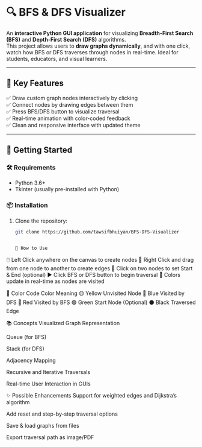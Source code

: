 # 🔍 BFS & DFS Visualizer

An **interactive Python GUI application** for visualizing **Breadth-First Search (BFS)** and **Depth-First Search (DFS)** algorithms.  
This project allows users to **draw graphs dynamically**, and with one click, watch how BFS or DFS traverses through nodes in real-time. Ideal for students, educators, and visual learners.

---

## 🎯 Key Features

✅ Draw custom graph nodes interactively by clicking  
✅ Connect nodes by drawing edges between them  
✅ Press BFS/DFS button to visualize traversal  
✅ Real-time animation with color-coded feedback  
✅ Clean and responsive interface with updated theme  

---


## 🚀 Getting Started

### 🛠 Requirements

- Python 3.6+
- Tkinter (usually pre-installed with Python)

### 📦 Installation

1. Clone the repository:
   ```bash
   git clone https://github.com/tawsifbhuiyan/BFS-DFS-Visualizer
   

   🧠 How to Use
🖱️ Left Click anywhere on the canvas to create nodes
🔗 Right Click and drag from one node to another to create edges
📍 Click on two nodes to set Start & End (optional)
▶️ Click BFS or DFS button to begin traversal
🎨 Colors update in real-time as nodes are visited

🎨 Color Code
Color	Meaning
🟡 Yellow	Unvisited Node
🔵 Blue	Visited by DFS
🔴 Red	Visited by BFS
🟢 Green	Start Node (Optional)
⚫ Black	Traversed Edge


📚 Concepts Visualized
Graph Representation

Queue (for BFS)

Stack (for DFS)

Adjacency Mapping

Recursive and Iterative Traversals

Real-time User Interaction in GUIs



✨ Possible Enhancements
Support for weighted edges and Dijkstra’s algorithm

Add reset and step-by-step traversal options

Save & load graphs from files

Export traversal path as image/PDF
